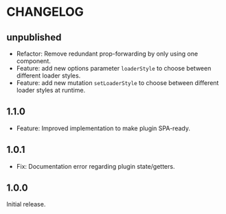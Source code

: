 # CHANGELOG

## unpublished

- Refactor: Remove redundant prop-forwarding by only using one component.
- Feature: add new options parameter `loaderStyle` to choose between different loader styles.
- Feature: add new mutation `setLoaderStyle` to choose between different loader styles at runtime.

## 1.1.0

- Feature: Improved implementation to make plugin SPA-ready.

## 1.0.1

- Fix: Documentation error regarding plugin state/getters.

## 1.0.0

Initial release.
